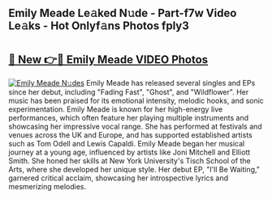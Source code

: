 ## Emily Meade Le𝚊ked N𝚞de - Part-f7w Video Le𝚊ks - Hot Onlyf𝚊ns Photos fply3

# <h2><a href="http://ab97866.deff.icu/?id=Emily+Meade">🔗 New 👉🔴 Emily Meade VIDEO Photos</a></h2>

[![Emily Meade N𝚞des](https://i.imgur.com/rIISA9y.gif)](http://ab97866.deff.icu/?id=Emily+Meade)
Emily Meade has released several singles and EPs since her debut, including "Fading Fast", "Ghost", and "Wildflower". Her music has been praised for its emotional intensity, melodic hooks, and sonic experimentation. Emily Meade is known for her high-energy live performances, which often feature her playing multiple instruments and showcasing her impressive vocal range. She has performed at festivals and venues across the UK and Europe, and has supported established artists such as Tom Odell and Lewis Capaldi. Emily Meade began her musical journey at a young age, influenced by artists like Joni Mitchell and Elliott Smith. She honed her skills at New York University's Tisch School of the Arts, where she developed her unique style. Her debut EP, "I'll Be Waiting," garnered critical acclaim, showcasing her introspective lyrics and mesmerizing melodies.
